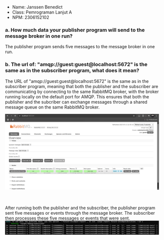 - Name: Janssen Benedict
- Class: Pemrograman Lanjut A
- NPM: 2306152102

### a. How much data your publisher program will send to the message broker in one run?
The publisher program sends five messages to the message broker in one run.

### b. The url of: "amqp://guest:guest@localhost:5672" is the same as in the subscriber program, what does it mean?
The URL of "amqp://guest:guest@localhost:5672" is the same as in the subscriber program, meaning that both the publisher and the subscriber are communicating by connecting to the same RabbitMQ broker, with the broker running locally on the default port for AMQP. This ensures that both the publisher and the subcriber can exchange messages through a shared message queue on the same RabbitMQ broker.

![alt text](ScreenshotPublisher1.png)

<br><br>After running both the publisher and the subscriber, the publisher program sent five messages or events through the message broker. The subscriber then processes these five messages or events that were sent.
![alt text](ScreenshotPublisher2.png)